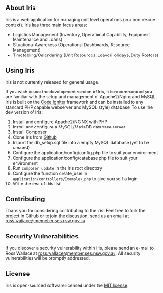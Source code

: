 ## About Iris

Iris is a web application for managing unit level operations (in a non rescue context). Iris has three main focus areas:

- Logistics Management (Inventory, Operational Capability, Equipment Maintenance and Loans)
- Situational Awareness (Operational Dashboards, Resource Management)
- Timetabling/Calendaring (Unit Resources, Leave/Holidays, Duty Rosters)

## Using Iris

Iris is not currently released for general usage.  

If you wish to use the development version of Iris, it is recommended you are familiar with the setup and management of Apache2/Nginx and MySQL. Iris is built on the [Code Igniter](https://codeigniter.com/) framework and can be installed to any standard PHP capable webserver and MySQL(style) database. To use the dev version of Iris:

1. Install and configure Apache2/NGINX with PHP
2. Install and configure a MySQL/MariaDB database server
3. Install [Composer](https://getcomposer.org/)
4. Clone Iris from [Github](https://github.com/paralittic/Iris/)
5. Import the db_setup.sql file into a empty MySQL database (yet to be created)
6. Configure the application/config/config.php file to suit your environment
7. Configure the application/config/database.php file to suit your environment
8. Run `composer update` in the Iris root directory
9. Configure the function create_user in `application/controllers/Examples.php` to give yourself a login
10. Write the rest of this list!

## Contributing

Thank you for considering contributing to the Iris! Feel free to fork the project in Github or to join the discussion, send us an email at ross.wallace@memeber.ses.nsw.gov.au.

## Security Vulnerabilities

If you discover a security vulnerability within Iris, please send an e-mail to Ross Wallace at ross.wallace@member.ses.nsw.gov.au. All security vulnerabilities will be promptly addressed.

## License

Iris is open-sourced software licensed under the [MIT license](http://opensource.org/licenses/MIT).
